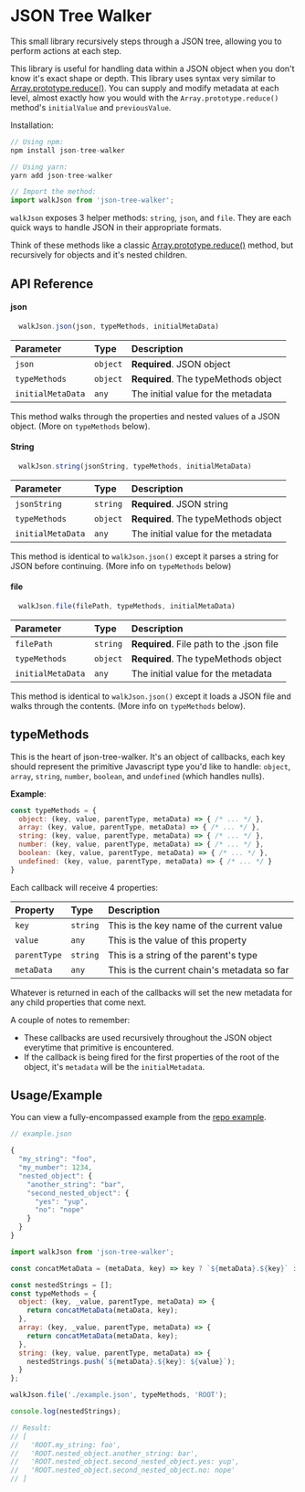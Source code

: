 
# JSON Tree Walker

This small library recursively steps through a JSON tree, allowing you to perform actions at each step.

This library is useful for handling data within a JSON object when you don't know it's exact shape or depth.
This library uses syntax very similar to [Array.prototype.reduce()](https://developer.mozilla.org/en-US/docs/Web/JavaScript/Reference/Global_Objects/Array/Reduce). You can supply and modify metadata at each level, almost exactly how you would with the `Array.prototype.reduce()` method's `initialValue` and `previousValue`.

Installation:
```javascript
// Using npm:
npm install json-tree-walker

// Using yarn:
yarn add json-tree-walker

// Import the method:
import walkJson from 'json-tree-walker';
```

`walkJson` exposes 3 helper methods: `string`, `json`, and `file`. They are each quick ways to handle JSON in their appropriate formats.

Think of these methods like a classic [Array.prototype.reduce()](https://developer.mozilla.org/en-US/docs/Web/JavaScript/Reference/Global_Objects/Array/Reduce) method, but recursively for objects and it's nested children.


## API Reference

#### json

```javascript
  walkJson.json(json, typeMethods, initialMetaData)
```

| Parameter  | Type  | Description  |
| :--------- | :---- | :----------- |
| `json` | `object` | **Required**. JSON object |
| `typeMethods` | `object` | **Required**. The typeMethods object |
| `initialMetaData` | `any` | The initial value for the metadata |

This method walks through the properties and nested values of a JSON object.
(More on `typeMethods` below).



#### String

```javascript
  walkJson.string(jsonString, typeMethods, initialMetaData)
```

| Parameter  | Type  | Description  |
| :--------- | :---- | :----------- |
| `jsonString` | `string` | **Required**. JSON string |
| `typeMethods` | `object` | **Required**. The typeMethods object |
| `initialMetaData` | `any` | The initial value for the metadata |

This method is identical to `walkJson.json()` except it parses a string for JSON before continuing.
(More info on `typeMethods` below)


#### file

```javascript
  walkJson.file(filePath, typeMethods, initialMetaData)
```

| Parameter  | Type  | Description  |
| :--------- | :---- | :----------- |
| `filePath` | `string` | **Required**. File path to the .json file |
| `typeMethods` | `object` | **Required**. The typeMethods object |
| `initialMetaData` | `any` | The initial value for the metadata |

This method is identical to `walkJson.json()` except it loads a JSON file and walks through the contents.
(More info on `typeMethods` below).


## typeMethods

This is the heart of json-tree-walker. It's an object of callbacks, each key should represent the primitive Javascript type you'd like to handle:
`object`, `array`, `string`, `number`, `boolean`, and `undefined` (which handles nulls).

**Example**:
```javascript
const typeMethods = {
  object: (key, value, parentType, metaData) => { /* ... */ },
  array: (key, value, parentType, metaData) => { /* ... */ },
  string: (key, value, parentType, metaData) => { /* ... */ },
  number: (key, value, parentType, metaData) => { /* ... */ },
  boolean: (key, value, parentType, metaData) => { /* ... */ },
  undefined: (key, value, parentType, metaData) => { /* ... */ }
}
```

Each callback will receive 4 properties:

| Property  | Type  | Description  |
| :--------- | :---- | :----------- |
| `key` | `string` | This is the key name of the current value |
| `value` | `any` | This is the value of this property |
| `parentType` | `string` | This is a string of the parent's type |
| `metaData` | `any` | This is the current chain's metadata so far |

Whatever is returned in each of the callbacks will set the new metadata for any child properties that come next.

A couple of notes to remember:
- These callbacks are used recursively throughout the JSON object everytime that primitive is encountered.
- If the callback is being fired for the first properties of the root of the object, it's `metadata` will be the `initialMetadata`.
## Usage/Example
You can view a fully-encompassed example from the [repo example](https://github.com/JDudzik/json-tree-walker/blob/main/src/example/logKeys.js).

```javascript
// example.json

{
  "my_string": "foo",
  "my_number": 1234,
  "nested_object": {
    "another_string": "bar",
    "second_nested_object": {
      "yes": "yup",
      "no": "nope"
    }
  }
}
```

```javascript
import walkJson from 'json-tree-walker';

const concatMetaData = (metaData, key) => key ? `${metaData}.${key}` : metaData;

const nestedStrings = [];
const typeMethods = {
  object: (key, _value, parentType, metaData) => {
    return concatMetaData(metaData, key);
  },
  array: (key, _value, parentType, metaData) => {
    return concatMetaData(metaData, key);
  },
  string: (key, value, parentType, metaData) => {
    nestedStrings.push(`${metaData}.${key}: ${value}`);
  }
};

walkJson.file('./example.json', typeMethods, 'ROOT');

console.log(nestedStrings);

// Result:
// [
//   'ROOT.my_string: foo',
//   'ROOT.nested_object.another_string: bar',
//   'ROOT.nested_object.second_nested_object.yes: yup',
//   'ROOT.nested_object.second_nested_object.no: nope'
// ]
```
